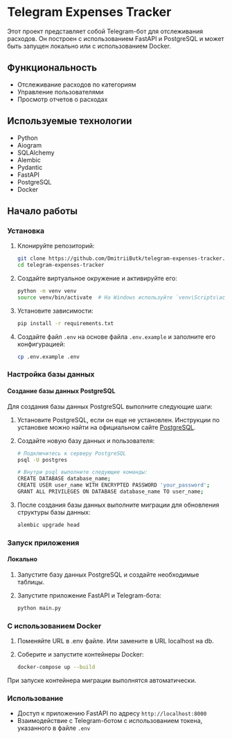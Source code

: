 # Telegram Expenses Tracker

Этот проект представляет собой Telegram-бот для отслеживания расходов. Он построен с использованием FastAPI и PostgreSQL и может быть запущен локально или с использованием Docker.

## Функциональность

- Отслеживание расходов по категориям
- Управление пользователями
- Просмотр отчетов о расходах

## Используемые технологии

- Python
- Aiogram
- SQLAlchemy
- Alembic
- Pydantic
- FastAPI
- PostgreSQL
- Docker

## Начало работы

### Установка

1. Клонируйте репозиторий:

    ```sh
    git clone https://github.com/DmitriiButk/telegram-expenses-tracker.git
    cd telegram-expenses-tracker
    ```

2. Создайте виртуальное окружение и активируйте его:

    ```sh
    python -m venv venv
    source venv/bin/activate  # На Windows используйте `venv\Scripts\activate`
    ```

3. Установите зависимости:

    ```sh
    pip install -r requirements.txt
    ```

4. Создайте файл `.env` на основе файла `.env.example` и заполните его конфигурацией:

    ```sh
    cp .env.example .env
    ```

### Настройка базы данных

#### Создание базы данных PostgreSQL

Для создания базы данных PostgreSQL выполните следующие шаги:

1. Установите PostgreSQL, если он еще не установлен. Инструкции по установке можно найти на официальном сайте [PostgreSQL](https://www.postgresql.org/download/).

2. Создайте новую базу данных и пользователя:

    ```sh
    # Подключитесь к серверу PostgreSQL
    psql -U postgres

    # Внутри psql выполните следующие команды:
    CREATE DATABASE database_name;
    CREATE USER user_name WITH ENCRYPTED PASSWORD 'your_password';
    GRANT ALL PRIVILEGES ON DATABASE database_name TO user_name;
    ```

3. После создания базы данных выполните миграции для обновления структуры базы данных:

    ```sh
    alembic upgrade head
    ```

### Запуск приложения

#### Локально

1. Запустите базу данных PostgreSQL и создайте необходимые таблицы.

2. Запустите приложение FastAPI и Telegram-бота:

    ```sh
    python main.py
    ```

### С использованием Docker

1. Поменяйте URL в .env файле. Или замените в URL localhost на db.
2. Соберите и запустите контейнеры Docker:

    ```sh
    docker-compose up --build
    ```
При запуске контейнера миграции выполнятся автоматически.

### Использование

- Доступ к приложению FastAPI по адресу `http://localhost:8000`
- Взаимодействие с Telegram-ботом с использованием токена, указанного в файле `.env`

